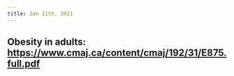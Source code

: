 ```yaml
---
title: Jan 11th, 2021
---
```


## Obesity in adults: https://www.cmaj.ca/content/cmaj/192/31/E875.full.pdf
